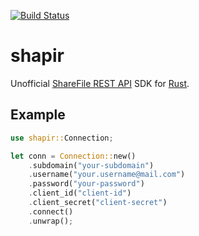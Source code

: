 [![Build Status](https://travis-ci.org/workanator/shapir.svg?branch=master)](https://travis-ci.org/workanator/shapir)  

# shapir
Unofficial [ShareFile REST API](http://api.sharefile.com/rest/) SDK for [Rust](https://www.rust-lang.org/).

## Example

```rust
use shapir::Connection;

let conn = Connection::new()
	.subdomain("your-subdomain")
	.username("your.username@mail.com")
	.password("your-password")
	.client_id("client-id")
	.client_secret("client-secret")
	.connect()
	.unwrap();
```
